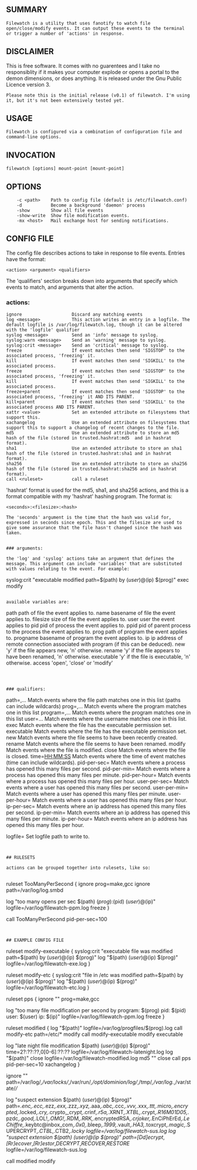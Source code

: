 ## SUMMARY

	Filewatch is a utility that uses fanotify to watch file open/close/modify events. It can output these events to the terminal or trigger a number of 'actions' in response.

## DISCLAIMER

  This is free software. It comes with no guarentees and I take no responsiblity if it makes your computer explode or opens a portal to the demon dimensions, or does anything. It is released under the Gnu Public Licence version 3.

	Please note this is the initial release (v0.1) of filewatch. I'm using it, but it's not been extensively tested yet.

## USAGE

	Filewatch is configured via a combination of configuration file and command-line options.

## INVOCATION

	filewatch [options] mount-point [mount-point]

## OPTIONS

```
	-c <path>    Path to config file (default is /etc/filewatch.conf)
	-d           Become a background 'daemon' process
	-show        Show all file events
	-show-write  Show file modification events.
	-mx <host>   Mail exchange host for sending notifications.
```
	
## CONFIG FILE

The config file describes actions to take in response to file events. Entries have the format:

```
<action> <argument> <qualifiers>
```

The 'qualifiers' section breaks down into arguments that specify which events to match, and arguments that alter the action.

### actions:

```
ignore                   Discard any matching events
log <message>            This action writes an entry in a logfile. The default logfile is /var/log/filewatch.log, though it can be altered with the 'logfile' qualifier
syslog <message>         Send an 'info' message to syslog.
syslog:warn <message>    Send an 'warning' message to syslog.
syslog:crit <message>    Send an 'critical' message to syslog.
freeze                   If event matches then send 'SIGSTOP' to the associated process, 'freezing' it.
kill                     If event matches then send 'SIGKILL' to the associated process.
freeze                   If event matches then send 'SIGSTOP' to the associated process, 'freezing' it.
kill                     If event matches then send 'SIGKILL' to the associated process.
freeze+parent            If event matches then send 'SIGSTOP' to the associated process, 'freezing' it AND ITS PARENT.
kill+parent              If event matches then send 'SIGKILL' to the associated process AND ITS PARENT.
xattr <value>            Set an extended attribute on filesystems that support this.
xachangelog              Use an extended attribute on filesystems that support this to support a changelog of recent changes to the file.
md5                      Use an extended attribute to store an md5 hash of the file (stored in trusted.hashrat:md5  and in hashrat format).
sha1                     Use an extended attribute to store an sha1 hash of the file (stored in trusted.hashrat:sha1 and in hashrat format).
sha256                   Use an extended attribute to store an sha256 hash of the file (stored in trusted.hashrat:sha256 and in hashrat format).
call <ruleset>           call a ruleset
```

'hashrat' format is used for the md5, sha1, and sha256 actions, and this is a format compatible with my 'hashrat' hashing program. The format is:

```
<seconds>:<filesize>:<hash>

The 'seconds' argument is the time that the hash was valid for, expressed in seconds since epoch. This and the filesize are used to give some assurance that the file hasn't changed since the hash was taken. 


### arguments:

the 'log' and 'syslog' actions take an argument that defines the message. This argument can include 'variables' that are substituted with values relating to the event. For example:

```
syslog:crit "executable modified path=$(path) by $(user)@$(ip) $(prog)" exec modify
```

available variables are:

```
path         path of file the event applies to.
name         basename of file the event applies to.
filesize     size of file the event applies to.
user         user the event applies to
pid          pid of process the event applies to.
ppid         pid of parent process to the process the event applies to.
prog         path of program the event applies to.
progname     basename of program the event applies to.
ip           ip address of remote connection associated with program (if this can be deduced).
new          'y' if the file appears new, 'n' otherwise.
rename       'y' if the file appears to have been renamed, 'n' otherwise.
executable   'y' if the file is executable, 'n' otherwise.
access       'open', 'close' or 'modify'
```



### qualifiers:

```
path=<path>,<path>...       Match events where the file path matches one in this list (paths can include wildcards)
prog=<path>,<path>...       Match events where the program matches one in this list
program=<path>,<path>...    Match events where the program matches one in this list
user=<username>...          Match events where the username matches one in this list.
exec                        Match events where the file has the executable permission set.
executable                  Match events where the file has the executable permission set.
new                         Match events where the file seems to have been recently created.
rename                      Match events where the file seems to have been renamed.
modify                      Match events where the file is modified.
close                       Match events where the file is closed.
time=<HH:MM:SS>             Match events where the time of event matches (time can include wildcards).
pid-per-sec=<num>           Match events where a process has opened this many files per second.
pid-per-min=<num>           Match events where a process has opened this many files per minute.
pid-per-hour=<num>          Match events where a process has opened this many files per hour.
user-per-sec=<num>          Match events where a user has opened this many files per second.
user-per-min=<num>          Match events where a user has opened this many files per minute.
user-per-hour=<num>         Match events where a user has opened this many files per hour.
ip-per-sec=<num>            Match events where an ip address has opened this many files per second.
ip-per-min=<num>            Match events where an ip address has opened this many files per minute.
ip-per-hour=<num>           Match events where an ip address has opened this many files per hour.

logfile=<path>              Set logfile path to write to.
```


## RULESETS

actions can be grouped together into rulesets, like so:


```
ruleset TooManyPerSecond
{
ignore prog=make,gcc
ignore path=/var/log/log.smbd

log "too many opens per sec $(path) $(prog):$(pid) $(user)@$(ip)" logfile=/var/log/filewatch-ppm.log
freeze 
}

call TooManyPerSecond pid-per-sec=100

```


## EXAMPLE CONFIG FILE

```
ruleset modify-executable
{
syslog:crit "executable file was modified path=$(path) by $(user)@$(ip) $(prog)"
log "$(path) $(user)@$(ip) $(prog)" logfile=/var/log/filewatch-exe.log
}

ruleset modify-etc
{
syslog:crit "file in /etc was modified path=$(path) by $(user)@$(ip) $(prog)"
log "$(path) $(user)@$(ip) $(prog)" logfile=/var/log/filewatch-etc.log
}


ruleset pps
{
ignore "" prog=make,gcc

log "too many file modification per second by program: $(prog) pid: $(pid) user: $(user) ip: $(ip)" logfile=/var/log/filewatch-ppm.log
freeze
}


ruleset modified
{
log "$(path)" logfile=/var/log/progfiles/$(prog).log
call modify-etc path=/etc/* modify
call modify-executable modify executable

log "late night file modification $(path) $(user)@$(ip) $(prog)" time=2?:??:??,0[0-6]:??:?? logfile=/var/log/filewatch-latenight.log
log "$(path)" close logfile=/var/log/filewatch-modified.log
md5 "" close
call pps pid-per-sec=10
xachangelog
}


ignore "" path=/var/log/*,/var/locks/*,/var/run/*,/opt/dominion/log/*,/tmp/*,/var/log.*,/var/state/*/*

log "suspect extension $(path) $(user)@$(ip) $(prog)" path=*.enc,.ecc,*.ezz,*.exx,*.zzz,*.xyz,*.aaa,*.abc,*.ccc,*.vvv,*.xxx,*.ttt,*.micro,*.encrypted,*.locked,*.cry,*.crypto,*_crypt,*.crinf,*.r5a,*.XRNT,*.XTBL,*.crypt,*.R16M01D05,*.pzdc,*.good,*.LOL!,*.OMG!,*.RDM,*.RRK,*.encryptedRSA,*.crjoker,*.EnCiPhErEd,*.LeChiffre,*.keybtc@inbox_com,*.0x0,*.bleep,*.1999,*.vault,*.HA3,*.toxcrypt,*.magic,*.SUPERCRYPT,*.CTBL,*.CTB2,*.locky logfile=/var/log/filewatch-sus.log
log "suspect extension $(path) $(user)@$(ip *$(prog)" path=*[Dd]ecrypt*,*[Rr]ecover*,*[Rr]estor*,*DECRYPT*,*RECOVER*,*RESTORE* logfile=/var/log/filewatch-sus.log

call modified modify
```
